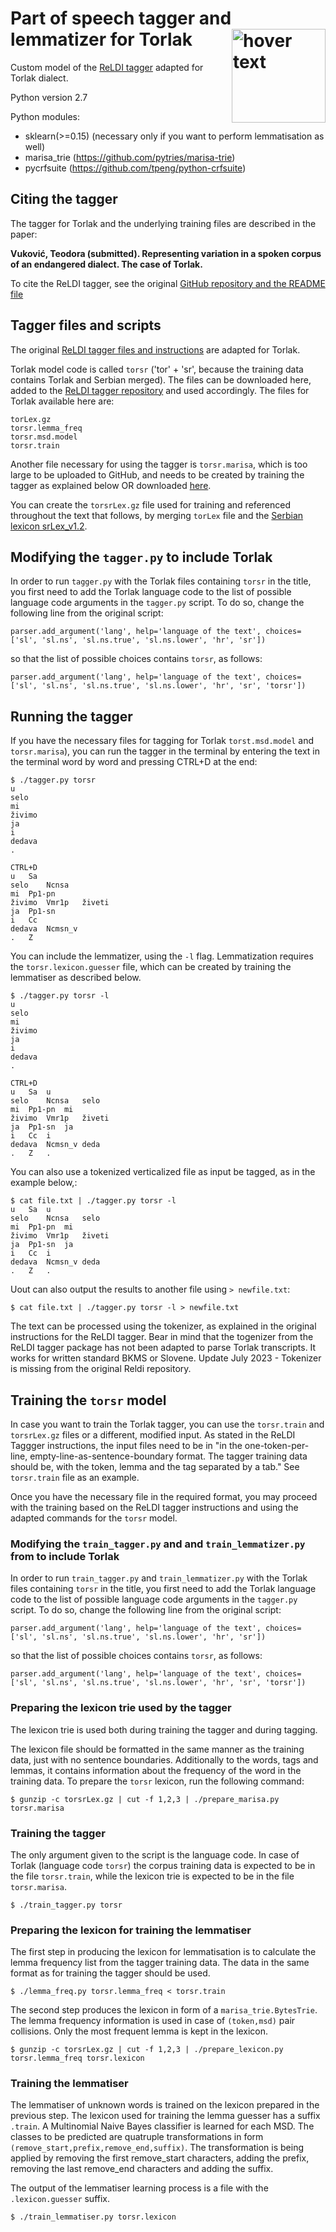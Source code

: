 # Part of speech tagger and lemmatizer for Torlak <a><img src="https://traceba.net/wp-content/uploads/2019/06/TraCeBa-logo-L.png" width="150" align="right" title="hover text"></a>





Custom model of the [ReLDI tagger](https://github.com/clarinsi/reldi-tagger) adapted for Torlak dialect.

Python version 2.7

Python modules:

* sklearn(>=0.15) (necessary only if you want to perform lemmatisation as well)
* marisa_trie (https://github.com/pytries/marisa-trie)
* pycrfsuite (https://github.com/tpeng/python-crfsuite)

## Citing the tagger

The tagger for Torlak and the underlying training files are described in the paper:

**Vuković, Teodora (submitted). Representing variation in a spoken corpus of an endangered dialect. The case of Torlak.**

To cite the ReLDI tagger, see the original [GitHub repository and the README file](https://github.com/clarinsi/reldi-tagger)

## Tagger files and scripts

The original [ReLDI tagger files and instructions](https://github.com/clarinsi/reldi-tagger) are adapted for Torlak.

Torlak model code is called `torsr` ('tor' + 'sr', because the training data contains Torlak and Serbian merged).
The files can be downloaded here, added to the [ReLDI tagger repository](https://github.com/clarinsi/reldi-tagger) and used accordingly.
The files for Torlak available here are:
```
torLex.gz
torsr.lemma_freq
torsr.msd.model
torsr.train
```
Another file necessary for using the tagger is `torsr.marisa`, which is too large to be uploaded to GitHub, and needs to be created by training the tagger as explained below OR downloaded [here](https://drive.switch.ch/index.php/s/FcjizszEoVtO1l5).

You can create the `torsrLex.gz` file used for training and referenced throughout the text that follows, by merging `torLex` file and the [Serbian lexicon srLex_v1.2](https://www.clarin.si/repository/xmlui/bitstream/handle/11356/1073/srLex_v1.2.gz).

## Modifying the `tagger.py` to include Torlak

In order to run `tagger.py` with the Torlak files containing `torsr` in the title, you first need to add the Torlak language code to the list of possible language code arguments in the `tagger.py` script. To do so, change the following line from the original script:
```
parser.add_argument('lang', help='language of the text', choices=['sl', 'sl.ns', 'sl.ns.true', 'sl.ns.lower', 'hr', 'sr'])
```
so that the list of possible choices contains `torsr`, as follows:

```
parser.add_argument('lang', help='language of the text', choices=['sl', 'sl.ns', 'sl.ns.true', 'sl.ns.lower', 'hr', 'sr', 'torsr'])
```

## Running the tagger

If you have the necessary files for tagging for Torlak `torst.msd.model` and `torsr.marisa`), you can run the tagger in the terminal by entering the text in the terminal word by word and pressing CTRL+D at the end:
```
$ ./tagger.py torsr
u
selo
mi
živimo
ja
i
dedava
.

CTRL+D
u	Sa
selo	Ncnsa
mi	Pp1-pn
živimo	Vmr1p	živeti
ja	Pp1-sn
i	Cc
dedava	Ncmsn_v
.	Z
```

You can include the lemmatizer, using the `-l` flag. Lemmatization requires the `torsr.lexicon.guesser` file, which can be created by training the lemmatiser as described below.
```
$ ./tagger.py torsr -l
u
selo
mi
živimo
ja
i
dedava
.

CTRL+D
u	Sa	u
selo	Ncnsa	selo
mi	Pp1-pn	mi
živimo	Vmr1p	živeti
ja	Pp1-sn	ja
i	Cc	i
dedava	Ncmsn_v	deda
.	Z	.
```

You can also use a tokenized verticalized file as input be tagged, as in the example below,:

```
$ cat file.txt | ./tagger.py torsr -l
u	Sa	u
selo	Ncnsa	selo
mi	Pp1-pn	mi
živimo	Vmr1p	živeti
ja	Pp1-sn	ja
i	Cc	i
dedava	Ncmsn_v	deda
.	Z	.
```

Uout can also output the results  to another file using `> newfile.txt`:

```
$ cat file.txt | ./tagger.py torsr -l > newfile.txt
```

The text can be processed using the tokenizer, as explained in the original instructions for the ReLDI tagger. Bear in mind that the togenizer from the ReLDI tagger package has not been adapted to parse Torlak transcripts. It works for written standard BKMS or Slovene.
Update July 2023 - Tokenizer is missing from the original Reldi repository.

## Training the `torsr` model 

In case you want to train the Torlak tagger, you can use the `torsr.train` and `torsrLex.gz` files or a different, modified input. As stated in the ReLDI Taggger instructions, the input files need to be in "in the one-token-per-line, empty-line-as-sentence-boundary format. The tagger training data should be, with the token, lemma and the tag separated by a tab." See `torsr.train` file as an example. 

Once you have the necessary file in the required format, you may proceed with the training based on the ReLDI tagger instructions and using the adapted commands for the `torsr` model.

### Modifying the `train_tagger.py` and and `train_lemmatizer.py` from to include Torlak

In order to run `train_tagger.py` and `train_lemmatizer.py` with the Torlak files containing `torsr` in the title, you first need to add the Torlak language code to the list of possible language code arguments in the `tagger.py` script. To do so, change the following line from the original script:
```
parser.add_argument('lang', help='language of the text', choices=['sl', 'sl.ns', 'sl.ns.true', 'sl.ns.lower', 'hr', 'sr'])
```
so that the list of possible choices contains `torsr`, as follows:

```
parser.add_argument('lang', help='language of the text', choices=['sl', 'sl.ns', 'sl.ns.true', 'sl.ns.lower', 'hr', 'sr', 'torsr'])
```


### Preparing the lexicon trie used by the tagger

The lexicon trie is used both during training the tagger and during tagging.

The lexicon file should be formatted in the same manner as the training data, just with no sentence boundaries. Additionally to the words, tags and lemmas, it contains information about the frequency of the word in the training data. To prepare the `torsr` lexicon, run the following command:
```
$ gunzip -c torsrLex.gz | cut -f 1,2,3 | ./prepare_marisa.py torsr.marisa

```

### Training the tagger

The only argument given to the script is the language code. In case of Torlak (language code `torsr`) the corpus training data is expected to be in the file `torsr.train`, while the lexicon trie is expected to be in the file `torsr.marisa`.
```
$ ./train_tagger.py torsr

```

### Preparing the lexicon for training the lemmatiser

The first step in producing the lexicon for lemmatisation is to calculate the lemma frequency list from the tagger training data. The data in the same format as for training the tagger should be used.

```
$ ./lemma_freq.py torsr.lemma_freq < torsr.train
```

The second step produces the lexicon in form of a `marisa_trie.BytesTrie`. The lemma frequency information is used in case of `(token,msd)` pair collisions. Only the most frequent lemma is kept in the lexicon.
```
$ gunzip -c torsrLex.gz | cut -f 1,2,3 | ./prepare_lexicon.py torsr.lemma_freq torsr.lexicon
```


### Training the lemmatiser

The lemmatiser of unknown words is trained on the lexicon prepared in the previous step. The lexicon used for training the lemma guesser has a suffix `.train`. A Multinomial Naive Bayes classifier is learned for each MSD. The classes to be predicted are quatruple transformations in form `(remove_start,prefix,remove_end,suffix)`. The transformation is being applied by removing the first remove_start characters, adding the prefix, removing the last remove_end characters and adding the suffix.

The output of the lemmatiser learning process is a file with the `.lexicon.guesser` suffix.
```
$ ./train_lemmatiser.py torsr.lexicon
```
